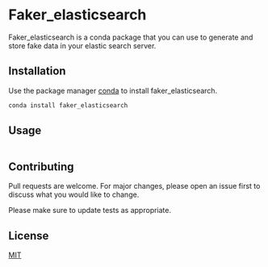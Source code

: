 # Faker_elasticsearch

Faker_elasticsearch is a conda package that you can use to generate and store fake data in your elastic search server.

## Installation

Use the package manager [conda](url) to install faker_elasticsearch.

```bash
conda install faker_elasticsearch
```

## Usage

```python


```

## Contributing
Pull requests are welcome. For major changes, please open an issue first to discuss what you would like to change.

Please make sure to update tests as appropriate.

## License
[MIT](https://choosealicense.com/licenses/mit/)